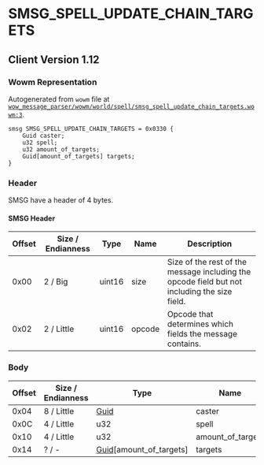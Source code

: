 # SMSG_SPELL_UPDATE_CHAIN_TARGETS

## Client Version 1.12

### Wowm Representation

Autogenerated from `wowm` file at [`wow_message_parser/wowm/world/spell/smsg_spell_update_chain_targets.wowm:3`](https://github.com/gtker/wow_messages/tree/main/wow_message_parser/wowm/world/spell/smsg_spell_update_chain_targets.wowm#L3).
```rust,ignore
smsg SMSG_SPELL_UPDATE_CHAIN_TARGETS = 0x0330 {
    Guid caster;
    u32 spell;
    u32 amount_of_targets;
    Guid[amount_of_targets] targets;
}
```
### Header

SMSG have a header of 4 bytes.

#### SMSG Header

| Offset | Size / Endianness | Type   | Name   | Description |
| ------ | ----------------- | ------ | ------ | ----------- |
| 0x00   | 2 / Big           | uint16 | size   | Size of the rest of the message including the opcode field but not including the size field.|
| 0x02   | 2 / Little        | uint16 | opcode | Opcode that determines which fields the message contains.|

### Body

| Offset | Size / Endianness | Type | Name | Description | Comment |
| ------ | ----------------- | ---- | ---- | ----------- | ------- |
| 0x04 | 8 / Little | [Guid](../spec/packed-guid.md) | caster |  |  |
| 0x0C | 4 / Little | u32 | spell |  |  |
| 0x10 | 4 / Little | u32 | amount_of_targets |  |  |
| 0x14 | ? / - | [Guid](../spec/packed-guid.md)[amount_of_targets] | targets |  |  |

